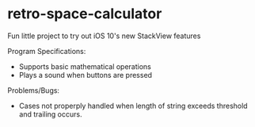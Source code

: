 # retro-space-calculator

Fun little project to try out iOS 10's new StackView features

Program Specifications:
- Supports basic mathematical operations
- Plays a sound when buttons are pressed

Problems/Bugs:
- Cases not properply handled when length of string exceeds threshold and trailing occurs.
